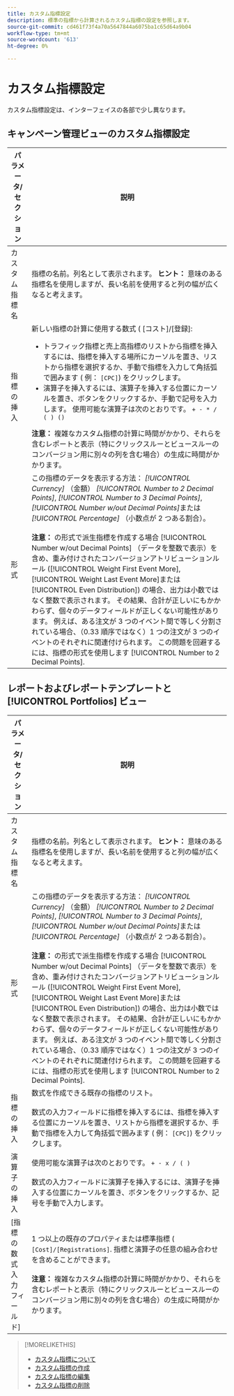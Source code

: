 ```yaml
---
title: カスタム指標設定
description: 標準の指標から計算されるカスタム指標の設定を参照します。
source-git-commit: cd461f73f4a70a5647844a6075ba1c65d64a9b04
workflow-type: tm+mt
source-wordcount: '613'
ht-degree: 0%

---
```


# カスタム指標設定

カスタム指標設定は、インターフェイスの各部で少し異なります。

## キャンペーン管理ビューのカスタム指標設定

| パラメータ/セクション | 説明 |
|----|----|
| カスタム指標名 | 指標の名前。列名として表示されます。 <b>ヒント：</b> 意味のある指標名を使用しますが、長い名前を使用すると列の幅が広くなると考えます。 |
| 指標の挿入 | 新しい指標の計算に使用する数式 ( [コスト]/[登録]:<ul><li>トラフィック指標と売上高指標のリストから指標を挿入するには、指標を挿入する場所にカーソルを置き、リストから指標を選択するか、手動で指標を入力して角括弧で囲みます ( 例： `[CPC]`) をクリックします。</li><li>演算子を挿入するには、演算子を挿入する位置にカーソルを置き、ボタンをクリックするか、手動で記号を入力します。 使用可能な演算子は次のとおりです。 `+ - * / ( ) ()`</li></ul><b>注意：</b> 複雑なカスタム指標の計算に時間がかかり、それらを含むレポートと表示（特にクリックスルーとビュースルーのコンバージョン用に別々の列を含む場合）の生成に時間がかかります。 |
| 形式 | この指標のデータを表示する方法： *[!UICONTROL Currency]* （金額） *[!UICONTROL Number to 2 Decimal Points]*, *[!UICONTROL Number to 3 Decimal Points]*, *[!UICONTROL Number w/out Decimal Points]*&#x200B;または *[!UICONTROL Percentage]* （小数点が 2 つある割合）。<br><br><b>注意：</b> の形式で派生指標を作成する場合 [!UICONTROL Number w/out Decimal Points] （データを整数で表示）を含め、重み付けされたコンバージョンアトリビューションルール ([!UICONTROL Weight First Event More], [!UICONTROL Weight Last Event More]または [!UICONTROL Even Distribution]) の場合、出力は小数ではなく整数で表示されます。 その結果、合計が正しいにもかかわらず、個々のデータフィールドが正しくない可能性があります。 例えば、ある注文が 3 つのイベント間で等しく分割されている場合、（0.33 順序ではなく）1 つの注文が 3 つのイベントのそれぞれに関連付けられます。 この問題を回避するには、指標の形式を使用します [!UICONTROL Number to 2 Decimal Points]. |

## レポートおよびレポートテンプレートと [!UICONTROL Portfolios] ビュー

| パラメータ/セクション | 説明 |
|----|----|
| カスタム指標名 | 指標の名前。列名として表示されます。 <b>ヒント：</b> 意味のある指標名を使用しますが、長い名前を使用すると列の幅が広くなると考えます。 |
| 形式 | この指標のデータを表示する方法： *[!UICONTROL Currency]* （金額） *[!UICONTROL Number to 2 Decimal Points]*, *[!UICONTROL Number to 3 Decimal Points]*, *[!UICONTROL Number w/out Decimal Points]*&#x200B;または *[!UICONTROL Percentage]* （小数点が 2 つある割合）。<br><br><b>注意：</b> の形式で派生指標を作成する場合 [!UICONTROL Number w/out Decimal Points] （データを整数で表示）を含め、重み付けされたコンバージョンアトリビューションルール ([!UICONTROL Weight First Event More], [!UICONTROL Weight Last Event More]または [!UICONTROL Even Distribution]) の場合、出力は小数ではなく整数で表示されます。 その結果、合計が正しいにもかかわらず、個々のデータフィールドが正しくない可能性があります。 例えば、ある注文が 3 つのイベント間で等しく分割されている場合、（0.33 順序ではなく）1 つの注文が 3 つのイベントのそれぞれに関連付けられます。 この問題を回避するには、指標の形式を使用します [!UICONTROL Number to 2 Decimal Points]. |
| 指標の挿入 | 数式を作成できる既存の指標のリスト。<br><br>数式の入力フィールドに指標を挿入するには、指標を挿入する位置にカーソルを置き、リストから指標を選択するか、手動で指標を入力して角括弧で囲みます ( 例： `[CPC]`) をクリックします。 |
| 演算子の挿入 | 使用可能な演算子は次のとおりです。 `+ - x / ( )`<br><br>数式の入力フィールドに演算子を挿入するには、演算子を挿入する位置にカーソルを置き、ボタンをクリックするか、記号を手動で入力します。 |
| [指標の数式入力フィールド] | 1 つ以上の既存のプロパティまたは標準指標 ( `[Cost]/[Registrations]`. 指標と演算子の任意の組み合わせを含めることができます。<br><br><b>注意：</b> 複雑なカスタム指標の計算に時間がかかり、それらを含むレポートと表示（特にクリックスルーとビュースルーのコンバージョン用に別々の列を含む場合）の生成に時間がかかります。 |

>[!MORELIKETHIS]
>
>* [カスタム指標について](custom-metric-about.md)
>* [カスタム指標の作成](custom-metric-create.md)
>* [カスタム指標の編集](custom-metric-edit.md)
>* [カスタム指標の削除](custom-metric-delete.md)

